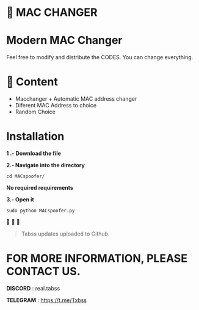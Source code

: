 # 🌌 MAC CHANGER

# Modern MAC Changer

Feel free to modify and distribute the CODES. You can change everything.

# 📡  Content

- Macchanger + Automatic MAC address changer
- Diferent MAC Address to choice
- Random Choice


# Installation

**1 .- Download the file**

**2.- Navigate into the directory**
```
cd MACspoofer/
``` 
**No required requirements**

**3.- Open it**

```
sudo python MACspoofer.py
```

👏 👏 👏 

> Tabss updates uploaded to Github.


# FOR MORE INFORMATION, PLEASE CONTACT US.

 **DISCORD** : real.tabss
 
 **TELEGRAM** : https://t.me/Txbss
